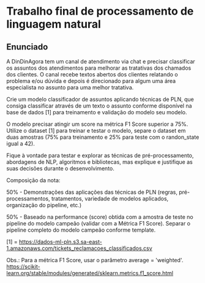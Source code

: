 # Trabalho final de processamento de linguagem natural

## Enunciado

A DinDinAgora tem um canal de atendimento via chat e precisar classificar os assuntos dos atendimentos para melhorar as tratativas dos chamados dos clientes. O canal recebe textos abertos dos clientes relatando o problema e/ou dúvida e depois é direcionado para algum uma área especialista no assunto para uma melhor tratativa.​

Crie um modelo classificador de assuntos aplicando técnicas de PLN, que consiga classificar através de um texto o assunto conforme disponível na base de dados [1] para treinamento e validação do modelo seu modelo.​

O modelo precisar atingir um score na métrica F1 Score superior a 75%. Utilize o dataset [1] para treinar e testar o modelo, separe o dataset em duas amostras (75% para treinamento e 25% para teste com o randon_state igual a 42).​

Fique à vontade para testar e explorar as técnicas de pré-processamento, abordagens de NLP, algoritmos e bibliotecas, mas explique e justifique as suas decisões durante o desenvolvimento.​

Composição da nota:​

50% - Demonstrações das aplicações das técnicas de PLN (regras, pré-processamentos, tratamentos, variedade de modelos aplicados, organização do pipeline, etc.)​

50% - Baseado na performance (score) obtida com a amostra de teste no pipeline do modelo campeão (validar com a Métrica F1 Score). Separar o pipeline completo do modelo campeão conforme template.​

[1] = ​<https://dados-ml-pln.s3.sa-east-1.amazonaws.com/tickets_reclamacoes_classificados.csv>

Obs.: Para a métrica F1 Score, usar o parâmetro average = 'weighted'.
<https://scikit-learn.org/stable/modules/generated/sklearn.metrics.f1_score.html>
